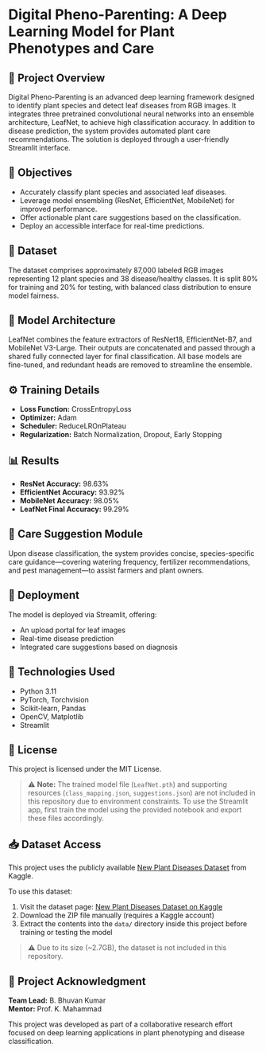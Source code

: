 # Digital Pheno-Parenting: A Deep Learning Model for Plant Phenotypes and Care

## 📌 Project Overview
Digital Pheno-Parenting is an advanced deep learning framework designed to identify plant species and detect leaf diseases from RGB images. It integrates three pretrained convolutional neural networks into an ensemble architecture, LeafNet, to achieve high classification accuracy. In addition to disease prediction, the system provides automated plant care recommendations. The solution is deployed through a user-friendly Streamlit interface.

## 🌿 Objectives
- Accurately classify plant species and associated leaf diseases.
- Leverage model ensembling (ResNet, EfficientNet, MobileNet) for improved performance.
- Offer actionable plant care suggestions based on the classification.
- Deploy an accessible interface for real-time predictions.

## 📁 Dataset
The dataset comprises approximately 87,000 labeled RGB images representing 12 plant species and 38 disease/healthy classes. It is split 80% for training and 20% for testing, with balanced class distribution to ensure model fairness.

## 🧠 Model Architecture
LeafNet combines the feature extractors of ResNet18, EfficientNet-B7, and MobileNet V3-Large. Their outputs are concatenated and passed through a shared fully connected layer for final classification. All base models are fine-tuned, and redundant heads are removed to streamline the ensemble.

## ⚙️ Training Details
- **Loss Function:** CrossEntropyLoss  
- **Optimizer:** Adam  
- **Scheduler:** ReduceLROnPlateau  
- **Regularization:** Batch Normalization, Dropout, Early Stopping  

## 📊 Results
- **ResNet Accuracy:** 98.63%  
- **EfficientNet Accuracy:** 93.92%  
- **MobileNet Accuracy:** 98.05%  
- **LeafNet Final Accuracy:** 99.29%  

## 🧩 Care Suggestion Module
Upon disease classification, the system provides concise, species-specific care guidance—covering watering frequency, fertilizer recommendations, and pest management—to assist farmers and plant owners.

## 🚀 Deployment
The model is deployed via Streamlit, offering:
- An upload portal for leaf images  
- Real-time disease prediction  
- Integrated care suggestions based on diagnosis  

## 🔧 Technologies Used
- Python 3.11  
- PyTorch, Torchvision  
- Scikit-learn, Pandas  
- OpenCV, Matplotlib  
- Streamlit  

## 📄 License
This project is licensed under the MIT License.

> ⚠️ **Note:** The trained model file (`LeafNet.pth`) and supporting resources (`class_mapping.json`, `suggestions.json`) are not included in this repository due to environment constraints. 
To use the Streamlit app, first train the model using the provided notebook and export these files accordingly.

## 📥 Dataset Access

This project uses the publicly available [New Plant Diseases Dataset](https://www.kaggle.com/datasets/vipoooool/new-plant-diseases-dataset) from Kaggle.

To use this dataset:

1. Visit the dataset page: [New Plant Diseases Dataset on Kaggle](https://www.kaggle.com/datasets/vipoooool/new-plant-diseases-dataset)
2. Download the ZIP file manually (requires a Kaggle account)
3. Extract the contents into the `data/` directory inside this project before training or testing the model

> ⚠️ Due to its size (~2.7GB), the dataset is not included in this repository.

## 👥 Project Acknowledgment

**Team Lead:** B. Bhuvan Kumar  
**Mentor:** Prof. K. Mahammad

This project was developed as part of a collaborative research effort focused on deep learning applications in plant phenotyping and disease classification.